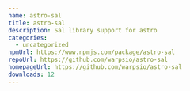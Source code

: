 ```yaml
---
name: astro-sal
title: astro-sal
description: Sal library support for astro
categories:
  - uncategorized
npmUrl: https://www.npmjs.com/package/astro-sal
repoUrl: https://github.com/warpsio/astro-sal
homepageUrl: https://github.com/warpsio/astro-sal
downloads: 12
---
```


